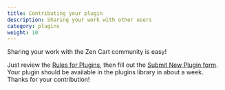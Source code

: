 ```yaml
---
title: Contributing your plugin 
description: Sharing your work with other users 
category: plugins 
weight: 10
---
```


Sharing your work with the Zen Cart community is easy!  

Just review the [Rules for Plugins](/dev/plugins/rules/), then fill out the 
[Submit New Plugin form](https://www.zen-cart.com/downloads.php?do=add).   Your plugin should be available in the plugins library in about a week.  Thanks for your contribution! 

